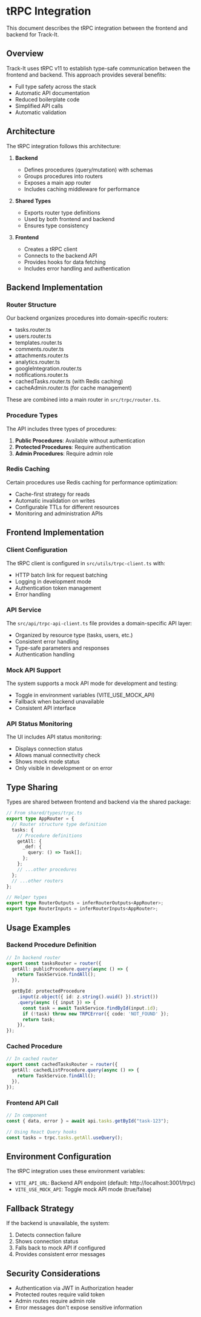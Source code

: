 # tRPC Integration

This document describes the tRPC integration between the frontend and backend for Track-It.

## Overview

Track-It uses tRPC v11 to establish type-safe communication between the frontend and backend. This approach provides several benefits:

- Full type safety across the stack
- Automatic API documentation
- Reduced boilerplate code
- Simplified API calls
- Automatic validation

## Architecture

The tRPC integration follows this architecture:

1. **Backend**
   - Defines procedures (query/mutation) with schemas
   - Groups procedures into routers
   - Exposes a main app router
   - Includes caching middleware for performance

2. **Shared Types**
   - Exports router type definitions
   - Used by both frontend and backend
   - Ensures type consistency

3. **Frontend**
   - Creates a tRPC client
   - Connects to the backend API
   - Provides hooks for data fetching
   - Includes error handling and authentication

## Backend Implementation

### Router Structure

Our backend organizes procedures into domain-specific routers:

- tasks.router.ts
- users.router.ts
- templates.router.ts
- comments.router.ts
- attachments.router.ts
- analytics.router.ts
- googleIntegration.router.ts
- notifications.router.ts
- cachedTasks.router.ts (with Redis caching)
- cacheAdmin.router.ts (for cache management)

These are combined into a main router in `src/trpc/router.ts`.

### Procedure Types

The API includes three types of procedures:

1. **Public Procedures**: Available without authentication
2. **Protected Procedures**: Require authentication
3. **Admin Procedures**: Require admin role

### Redis Caching

Certain procedures use Redis caching for performance optimization:

- Cache-first strategy for reads
- Automatic invalidation on writes
- Configurable TTLs for different resources
- Monitoring and administration APIs

## Frontend Implementation

### Client Configuration

The tRPC client is configured in `src/utils/trpc-client.ts` with:

- HTTP batch link for request batching
- Logging in development mode
- Authentication token management
- Error handling

### API Service

The `src/api/trpc-api-client.ts` file provides a domain-specific API layer:

- Organized by resource type (tasks, users, etc.)
- Consistent error handling
- Type-safe parameters and responses
- Authentication handling

### Mock API Support

The system supports a mock API mode for development and testing:

- Toggle in environment variables (VITE_USE_MOCK_API)
- Fallback when backend unavailable
- Consistent API interface

### API Status Monitoring

The UI includes API status monitoring:

- Displays connection status
- Allows manual connectivity check
- Shows mock mode status
- Only visible in development or on error

## Type Sharing

Types are shared between frontend and backend via the shared package:

```typescript
// From shared/types/trpc.ts
export type AppRouter = {
  // Router structure type definition
  tasks: {
    // Procedure definitions
    getAll: {
      _def: {
        query: () => Task[];
      };
    };
    // ...other procedures
  };
  // ...other routers
};

// Helper types
export type RouterOutputs = inferRouterOutputs<AppRouter>;
export type RouterInputs = inferRouterInputs<AppRouter>;
```

## Usage Examples

### Backend Procedure Definition

```typescript
// In backend router
export const tasksRouter = router({
  getAll: publicProcedure.query(async () => {
    return TaskService.findAll();
  }),

  getById: protectedProcedure
    .input(z.object({ id: z.string().uuid() }).strict())
    .query(async ({ input }) => {
      const task = await TaskService.findById(input.id);
      if (!task) throw new TRPCError({ code: 'NOT_FOUND' });
      return task;
    }),
});
```

### Cached Procedure

```typescript
// In cached router
export const cachedTasksRouter = router({
  getAll: cachedListProcedure.query(async () => {
    return TaskService.findAll();
  }),
});
```

### Frontend API Call

```typescript
// In component
const { data, error } = await api.tasks.getById("task-123");

// Using React Query hooks
const tasks = trpc.tasks.getAll.useQuery();
```

## Environment Configuration

The tRPC integration uses these environment variables:

- `VITE_API_URL`: Backend API endpoint (default: http://localhost:3001/trpc)
- `VITE_USE_MOCK_API`: Toggle mock API mode (true/false)

## Fallback Strategy

If the backend is unavailable, the system:

1. Detects connection failure
2. Shows connection status
3. Falls back to mock API if configured
4. Provides consistent error messages

## Security Considerations

- Authentication via JWT in Authorization header
- Protected routes require valid token
- Admin routes require admin role
- Error messages don't expose sensitive information